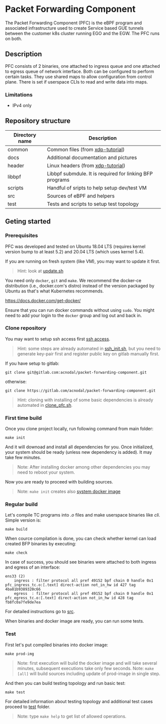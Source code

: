 # Packet Forwarding Component

The Packet Forwarding Component (PFC) is the eBPF program and associated infrastructure used to create Service based GUE tunnels between the customer k8s cluster running EGO and the EGW.  The PFC runs on both.

## Description

PFC consists of 2 binaries, one attached to ingress queue and one attached to egress queue of network interface.
Both can be configured to perform certain tasks.
They use shared maps to allow configuration from control plane.
There is set if userspace CLIs to read and write data into maps. 

### Limitations

- IPv4 only


## Repository structure

| Directory name         | Description                                                       |
| ---------------------- | ----------------------------------------------------------------- |
|      common            | Common files (from [xdp-tutorial](https://github.com/xdp-project/xdp-tutorial))   |
|      docs              | Additional documentation and pictures                             |
|      header            | Linux headers (from [xdp-tutorial](https://github.com/xdp-project/xdp-tutorial))  |
|      libbpf            | Libbpf submdule. It is required for linking BFP programs          |
|      scripts           | Handful of sripts to help setup dev/test VM                       |
|      src               | Sources of eBPF and helpers                                       |
|      test              | Tests and scripts to setup test topology                          |

## Geting started

### Prerequisites

PFC was developed and tested on Ubuntu 18.04 LTS (requires kernel version bump to at least 5.2) and 20.04 LTS (which uses kernel 5.4).

If you are running on fresh system (like VM), you may want to update it first.

> Hint: look at [update.sh](scripts/update.sh)

You need only `docker`, `git` and `make`.  We recommend the docker-ce distribution (i.e., docker.com's distro) instead of the version packaged by Ubuntu as that's what Kubernetes recommends.

https://docs.docker.com/get-docker/

Ensure that you can run docker commands without using `sudo`. You might need to add your login to the `docker` group and log out and back in.

### Clone repository

You may want to setup ssh access first [ssh access](https://gitlab.com/help/ssh/README#locating-an-existing-ssh-key-pair).

> Hint: some steps are already automated in [ssh_init.sh](scripts/ssh_init.sh), but you need to generate key-pair first and register public key on gitlab manually first.

If you have setup to gitlab:

    git clone git@gitlab.com:acnodal/packet-forwarding-component.git

otherwise:

    git clone https://gitlab.com/acnodal/packet-forwarding-component.git

> Hint: cloning with installing of some basic dependencies is already automated in [clone_pfc.sh](scripts/clone_pfc.sh).

### First time build

Once you clone project locally, run following command from main folder:

    make init

And it will downoad and install all dependencies for you. Once initialized, your system should be ready (unless new dependency is added). It may take few minutes.

> Note: After installing docker among other dependencies you may need to reboot your system.

Now you are ready to proceed with building sources.

> Note: `make init` creates also [system docker image](test/docker/README.md#system-image)

### Regular build

Let's compile TC programs into *.o* files and make userspace binaries like *cli*. 
Simple version is:

    make build

When cource compilation is done, you can check whether kernel can load created BFP binaries by executing:

    make check

In case of success, you should see binaries were attached to both ingress and egress of an interface:

    ens33 (2)
        ingress : filter protocol all pref 49152 bpf chain 0 handle 0x1 pfc_ingress_tc.o:[.text] direct-action not_in_hw id 427 tag 4ba81b9389320c66 
        egress  : filter protocol all pref 49152 bpf chain 0 handle 0x1 pfc_egress_tc.o:[.text] direct-action not_in_hw id 428 tag fb8fc0a7fe9de7ea

For detailed instructions go to [src](src/).

When binaries and docker image are ready, you can run some tests.

### Test

First let's put compiled binaries into docker image:

    make prod-img

> Note: first execution will build the docker image and will take several minutes, subsequent executions take only few seconds.
> Note: `make [all]` will build sources including update of prod-image in single step.

And then you can build testing topology and run basic test:

    make test

For detailed information about testing topology and additional test cases proceed to [test](test/) folder. 

> Note: type `make help` to get list of allowed operations.
